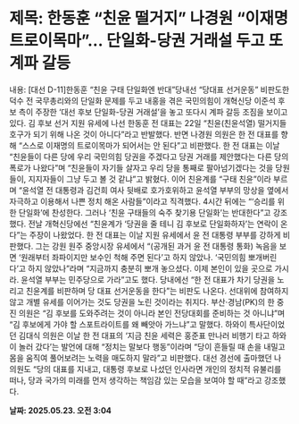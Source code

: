 # **제목: 한동훈 “친윤 떨거지” 나경원 “이재명 트로이목마”… 단일화-당권 거래설 두고 또 계파 갈등**

  내용: [대선 D-11]한동훈 “친윤 구태 단일화엔 반대”당내선 “당대표 선거운동” 비판도한덕수 전 국무총리와의 단일화 문제를 두고 내홍을 겪은 국민의힘이 개혁신당 이준석 후보 측이 주장한 ‘대선 후보 단일화-당권 거래설’을 놓고 또다시 계파 갈등 조짐을 보이고 있다. 김 후보 선거 지원 유세에 나선 한동훈 전 대표는 22일 “친윤(친윤석열) 떨거지들 호구가 되기 위해 나온 것이 아니다”라고 반발했다. 반면 나경원 의원은 한 전 대표를 향해 “스스로 이재명의 트로이목마가 되어서는 안 된다”고 비판했다. 한 전 대표는 이날 “친윤들이 다른 당에 우리 국민의힘 당권을 주겠다고 당권 거래를 제안했다는 다른 당의 폭로가 나왔다”며 “친윤들이 자기들 살자고 우리 당을 통째로 팔아넘기겠다는 것을 당원들이, 지지자들이 그냥 두고 볼 것 같냐”고 밝혔다. 이어 친윤계를 “구태 친윤”이라 부르며 “윤석열 전 대통령과 김건희 여사 뒷배로 호가호위하고 윤석열 부부의 망상을 옆에서 자극하고 이용해서 나쁜 정치 해온 사람들”이라고 직격했다. 4시간 뒤에는 “‘승리를 위한 단일화’에 찬성한다. 그러나 ‘친윤 구태들의 숙주 찾기용 단일화’는 반대한다”고 강조했다. 전날 개혁신당에선 “친윤계가 ‘당권을 줄 테니 김 후보로 단일화하자’는 연락이 온다”는 주장이 나왔었다. 한 전 대표는 이날 지원 유세에서 윤 전 대통령 부부를 강하게 비판했다. 그는 강원 원주 중앙시장 유세에서 “(공개된 과거 윤 전 대통령 통화) 녹음을 보면 ‘원래부터 좌파이지만 보수인 척해 주면 된다’고 하지 않았나. ‘국민의힘 뽀개버린다’고 하지 않았나”라며 “지금까지 충분히 뽀개 놓으셨다. 이제 본인이 있을 곳으로 가시라. 윤석열 부부는 민주당으로 가라”고도 했다. 당내에선 “한 전 대표가 차기 당권을 노리고 친윤계를 비판하며 당 대표 선거운동을 한다”는 비판도 나온다. 선대위에 참여하지 않고 개별 유세를 이어가는 것도 당권을 노린 것이라는 취지다. 부산·경남(PK)의 한 중진 의원은 “김 후보를 도와주려는 것이 아니라 본인 전당대회를 준비하는 것 아니냐”며 “김 후보에게 가야 할 스포트라이트를 왜 빼앗아 가느냐”고 말했다. 하와이 특사단이었던 김대식 의원은 이날 한 전 대표의 ‘지금 친윤 세력은 홍준표 만나러 비행기 타고 하와이 놀러 갔다’는 발언에 대해 “정치는 말보다 행동”이라며 “당이 흔들릴 때 손을 내밀고 몸을 움직여 풀어보려는 노력을 매도하지 말라”고 비판했다. 대선 경선에 출마했던 나 의원도 “당의 대표를 지내고, 대통령 후보로 나섰던 인사라면 개인의 정치적 유불리를 떠나, 당과 국가의 미래를 먼저 생각하는 책임감 있는 모습을 보여야 할 때”라고 강조했다.

  **날짜: 2025.05.23. 오전 3:04**